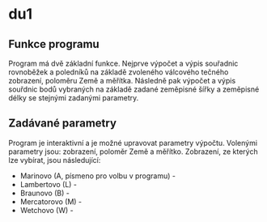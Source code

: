 # du1
## Funkce programu
Program má dvě základní funkce. Nejprve výpočet a výpis souřadnic rovnoběžek a poledníků na základě zvoleného válcového tečného zobrazení,
poloměru Země a měřítka. Následně pak výpočet a výpis souřdnic bodů vybraných na základě zadané zeměpisné šířky a zeměpisné délky
se stejnými zadanými parametry.
## Zadávané parametry

Program je interaktivní a je možné upravovat parametry výpočtu. Volenými parametry jsou: zobrazení, poloměr Země a měřítko.
Zobrazení, ze kterých lze vybírat, jsou následující:
- Marinovo (A, písmeno pro volbu v programu) - 
- Lambertovo (L) - 
- Braunovo (B) - 
- Mercatorovo (M) - 
- Wetchovo (W) - 


